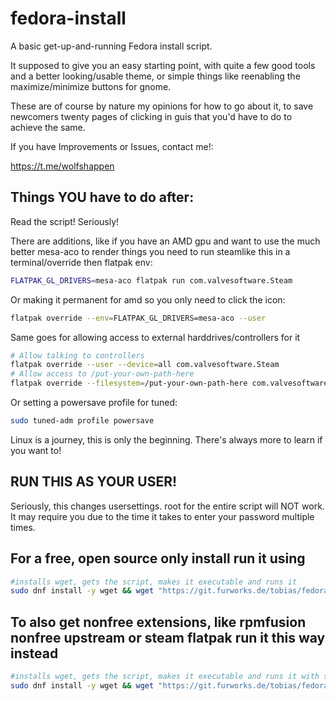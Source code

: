 # fedora-install

A basic get-up-and-running Fedora install script.

It supposed to give you an easy starting point, with quite a few good tools and a better looking/usable theme, or simple things like reenabling the maximize/minimize buttons for gnome.

These are of course by nature my opinions for how to go about it, to save newcomers twenty pages of clicking in guis that you'd have to do to achieve the same.


If you have Improvements or Issues, contact me!:

https://t.me/wolfshappen


## Things YOU have to do after:
Read the script! Seriously!

There are additions, like if you have an AMD gpu and want to use the much better mesa-aco to render things you need to run steamlike this in a terminal/override then flatpak env:

``` bash
FLATPAK_GL_DRIVERS=mesa-aco flatpak run com.valvesoftware.Steam
```

Or making it permanent for amd so you only need to click the icon:
``` bash
flatpak override --env=FLATPAK_GL_DRIVERS=mesa-aco --user
```

Same goes for allowing access to external harddrives/controllers for it
``` bash
# Allow talking to controllers
flatpak override --user --device=all com.valvesoftware.Steam
# Allow access to /put-your-own-path-here
flatpak override --filesystem=/put-your-own-path-here com.valvesoftware.Steam
```

Or setting a powersave profile for tuned:
``` bash
sudo tuned-adm profile powersave
```

Linux is a journey, this is only the beginning. There's always more to learn if you want to!


## RUN THIS AS YOUR USER!

Seriously, this changes usersettings. root for the entire script will NOT work.
It may require you due to the time it takes to enter your password multiple times.

## For a free, open source only install run it using

``` bash
#installs wget, gets the script, makes it executable and runs it
sudo dnf install -y wget && wget "https://git.furworks.de/tobias/fedora-install/raw/branch/master/install.sh" -O ./install.sh && chmod +x ./install.sh && ./install.sh
```

## To also get nonfree extensions, like rpmfusion nonfree upstream or steam flatpak run it this way instead

``` bash
#installs wget, gets the script, makes it executable and runs it with steam and nonfree repos added for things like nvidia drivers
sudo dnf install -y wget && wget "https://git.furworks.de/tobias/fedora-install/raw/branch/master/install.sh" -O ./install.sh && chmod +x ./install.sh && ./install.sh --nonfree --steam
```
